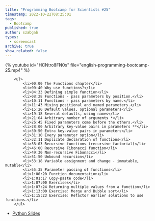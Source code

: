 ```yaml
---
title: "Programming Bootcamp for Scientists #25"
timestamp: 2022-10-22T08:25:01
tags:
  - Bootcamp
published: true
author: szabgab
types:
  - screencast
archive: true
show_related: false
---
```



{% youtube id="HCNtro8FN0s" file="english-programming-bootcamp-25.mp4" %}

        <ul>
            <li>00:00 The Functions chapter</li>
            <li>00:40 Why use functions?</li>
            <li>04:33 Defining simple function</li>
            <li>08:28 Functions - pass parameters by position.</li>
            <li>10:11 Functions - pass parameters by name.</li>
            <li>11:43 Mixing positional and named parameters.</li>
            <li>15:20 Default values, optional parameters</li>
            <li>19:18 Several defaults, using names</li>
            <li>21:04 Arbitrary number of arguments *</li>
            <li>26:45 Fixed parameters come before the others.</li>
            <li>28:00 Arbitrary key-value pairs in parameters **</li>
            <li>30:50 Extra key-value pairs in parameters</li>
            <li>31:10 Every parameter option</li>
            <li>32:11 Duplicate declaration of functions</li>
            <li>38:03 Recursive functions (recursive factorial)</li>
            <li>46:00 Recursive Fibonacci function</li>
            <li>49:30 Non-recursive Fibonacci</li>
            <li>51:50 Unbound recursion</li>
            <li>53:18 Variable assignment and change - immutable, mutable</li>
            <li>55:35 Parameter passing of functions</li>
            <li>1:00:20 Function documentation</li>
            <li>1:01:17 Copy-paste code</li>
            <li>1:07:00 Exercises</li>
            <li>1:07:24 Returning multiple values from a function</li>
            <li>1:13:00 Exercise: Merge and Bubble sort</li>
            <li>1:15:23 Exercise: Refactor earlier solutions to use functions.</li>
        </ul>

* [Python Slides](/slides/python)

